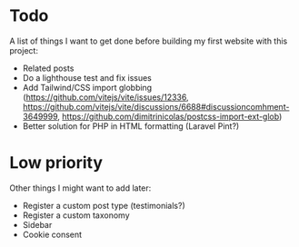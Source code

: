# Todo

A list of things I want to get done before building my first website with this project:

- Related posts
- Do a lighthouse test and fix issues
- Add Tailwind/CSS import globbing (https://github.com/vitejs/vite/issues/12336, https://github.com/vitejs/vite/discussions/6688#discussioncomhment-3649999, https://github.com/dimitrinicolas/postcss-import-ext-glob)
- Better solution for PHP in HTML formatting (Laravel Pint?)

# Low priority

Other things I might want to add later:

- Register a custom post type (testimonials?)
- Register a custom taxonomy
- Sidebar
- Cookie consent

